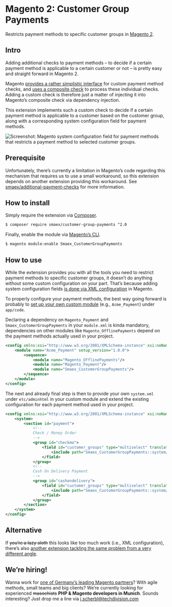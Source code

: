 # Magento 2: Customer Group Payments

Restricts payment methods to specific customer groups in [Magento 2][1].

## Intro

Adding additional checks to payment methods – to decide if a certain payment method is applicable to a certain customer or not – is pretty easy and straight forward in Magento 2.

Magento [provides a rather simplistic interface][2] for custom payment method checks, and [uses a composite check][3] to process these individual checks. Adding a custom check is therefore just a matter of injecting it into Magento’s composite check via dependency injection.

This extension implements such a custom check to decide if a certain payment method is applicable to a customer based on the customer group, along with a corresponding system configuration field for payment methods.

![Screenshot: Magento system configuration field for payment methods that restricts a payment method to selected customer groups.][4]

## Prerequisite

Unfortunately, there’s currently a limitation in Magento’s code regarding this mechanism that requires us to use a small workaround, so this extension depends on another extension providing this workaround. See [smaex/additional-payment-checks][5] for more information.

## How to install

Simply require the extension via [Composer][6].

```sh
$ composer require smaex/customer-group-payments ^2.0
```

Finally, enable the module via [Magento’s CLI][7].

```sh
$ magento module:enable Smaex_CustomerGroupPayments
```

## How to use

While the extension provides you with all the tools you need to restrict payment methods to specific customer groups, it doesn’t do anything without some custom configuration on your part. That’s because adding system configuration fields [is done via XML configuration][8] in Magento.

To properly configure your payment methods, the best way going forward is probably to [set up your own custom module][9] (e.g., `Acme_Payment`) under `app/code`.

Declaring a dependency on `Magento_Payment` and `Smaex_CustomerGroupPayments` in your `module.xml` is kinda mandatory, dependencies on other modules like `Magento_OfflinePayments` depend on the payment methods actually used in your project.

```xml
<config xmlns:xsi="http://www.w3.org/2001/XMLSchema-instance" xsi:noNamespaceSchemaLocation="urn:magento:framework:Module/etc/module.xsd">
    <module name="Acme_Payment" setup_version="1.0.0">
        <sequence>
            <module name="Magento_OfflinePayments"/>
            <module name="Magento_Payment"/>
            <module name="Smaex_CustomerGroupPayments"/>
        </sequence>
    </module>
</config>
```

The next and already final step is then to provide your own `system.xml` under `etc/adminhtml` in your custom module and extend the existing configuration for each payment method used in your project.

```xml
<config xmlns:xsi="http://www.w3.org/2001/XMLSchema-instance" xsi:noNamespaceSchemaLocation="urn:magento:module:Magento_Config:etc/system_file.xsd">
    <system>
        <section id="payment">
            <!--
            Check / Money Order
            -->
            <group id="checkmo">
                <field id="customer_groups" type="multiselect" translate="label comment" showInDefault="1" showInWebsite="1" showInStore="1" canRestore="1" sortOrder="52">
                    <include path="Smaex_CustomerGroupPayments::system/customer_groups.xml"/>
                </field>
            </group>
            <!--
            Cash On Delivery Payment
            -->
            <group id="cashondelivery">
                <field id="customer_groups" type="multiselect" translate="label comment" showInDefault="1" showInWebsite="1" showInStore="1" canRestore="1" sortOrder="52">
                    <include path="Smaex_CustomerGroupPayments::system/customer_groups.xml"/>
                </field>
            </group>
        </section>
    </system>
</config>
```

## Alternative

If ~~you’re a lazy sloth~~ this looks like too much work (i.e., XML configuration), there’s also [another extension tackling the same problem from a very different angle][10].

## We’re hiring!

Wanna work for [one of Germany’s leading Magento partners][11]? With agile methods, small teams and big clients? We’re currently looking for experienced ~~masochists~~ **PHP & Magento developers in Munich**. Sounds interesting? Just drop me a line via j.scherbl@techdivision.com

 [1]: https://github.com/magento/magento2
 [2]: https://github.com/magento/magento2/blob/2.3/app/code/Magento/Payment/Model/Checks/SpecificationInterface.php
 [3]: https://github.com/magento/magento2/blob/2.3/app/code/Magento/Payment/Model/Checks/Composite.php
 [4]: https://user-images.githubusercontent.com/1640033/47964356-25660200-e039-11e8-81dc-7ccc9785c2bc.png
 [5]: https://github.com/smaex/additional-payment-checks
 [6]: https://getcomposer.org
 [7]: https://devdocs.magento.com/guides/v2.3/install-gde/install/cli/install-cli-subcommands-enable.html
 [8]: https://github.com/magento/magento2-samples/blob/master/sample-module-payment-gateway/etc/adminhtml/system.xml
 [9]: https://devdocs.magento.com/guides/v2.3/architecture/archi_perspectives/components/modules/mod_intro.html
[10]: https://github.com/galacticlabs/customer-group-payment-filters
[11]: https://www.techdivision.com/karriere/offene-stellen/magento-developer-m-w.html

